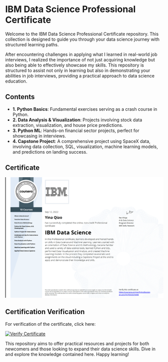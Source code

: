 # IBM Data Science Professional Certificate 

Welcome to the IBM Data Science Professional Certificate repository. This collection is designed to guide you through your data science journey with structured learning paths.

After encountering challenges in applying what I learned in real-world job interviews, I realized the importance of not just acquiring knowledge but also being able to effectively showcase my skills. This repository is structured to assist not only in learning but also in demonstrating your abilities in job interviews, providing a practical approach to data science education.

## Contents

- **1. Python Basics**: Fundamental exercises serving as a crash course in Python.
- **2. Data Analysis & Visualization**: Projects involving stock data extraction, visualization, and house price predictions.
- **3. Python ML**: Hands-on financial sector projects, perfect for showcasing in interviews.
- **4. Capstone Project**: A comprehensive project using SpaceX data, involving data collection, SQL, visualization, machine learning models, and predictions on landing success.

## Certificate

![IBM Data Science Professional Certificate](https://github.com/yinaS1234/IBM-Data-Science-Professional-Certificate/blob/main/certificate.jpeg)

## Certification Verification

For verification of the certificate, click here:

[![Verify Certificate](https://img.shields.io/badge/Verify-Certificate-blue.svg)](https://www.credly.com/badges/ae323992-28a0-4975-80c3-cf8510ba27cf/public_url)

This repository aims to offer practical resources and projects for both newcomers and those looking to expand their data science skills. Dive in and explore the knowledge contained here. Happy learning!
